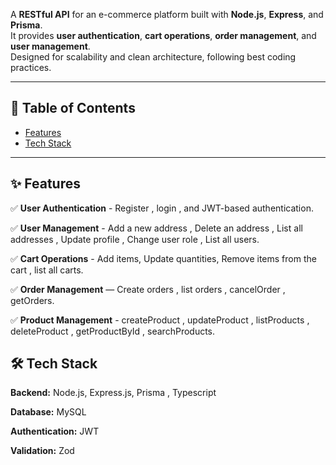 A **RESTful API** for an e-commerce platform built with **Node.js**, **Express**, and **Prisma**.  
It provides **user authentication**, **cart operations**, **order management**, and **user management**.  
Designed for scalability and clean architecture, following best coding practices.

---

## 📌 Table of Contents
- [Features](#-features)
- [Tech Stack](#-tech-stack)


---

## ✨ Features

✅ **User Authentication** - Register , login , and JWT-based authentication.

✅ **User Management** - Add a new address , Delete an address , List all addresses ,  Update profile , Change user role , List all users.

✅ **Cart Operations** - Add items, Update quantities, Remove items from the cart , list all carts.

✅ **Order Management** — Create orders , list orders , cancelOrder  , getOrders.

✅ **Product Management** - createProduct , updateProduct  , listProducts , deleteProduct , getProductById , searchProducts.
 
## 🛠 Tech Stack

**Backend:** Node.js, Express.js, Prisma , Typescript

**Database:** MySQL  

**Authentication:** JWT  

**Validation:** Zod  
